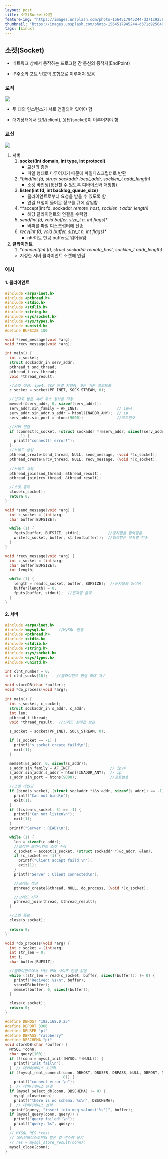 ```yaml
---
layout: post
title: 소켓(Socket)이란
feature-img: "https://images.unsplash.com/photo-1564517945244-d371c925640b?ixid=MnwxMjA3fDB8MHxwaG90by1wYWdlfHx8fGVufDB8fHx8&ixlib=rb-1.2.1&auto=format&fit=crop&w=1050&q=80"
thumbnail: "https://images.unsplash.com/photo-1564517945244-d371c925640b?ixid=MnwxMjA3fDB8MHxwaG90by1wYWdlfHx8fGVufDB8fHx8&ixlib=rb-1.2.1&auto=format&fit=crop&w=1050&q=80"
tags: [Linux]
---
```






## 소켓(Socket)

* 네트워크 상에서 동작하는 프로그램 간 통신의 종착지(EndPoint)

* IP주소와 포트 번호의 조합으로 이루어져 있음



### 로직

![](https://img1.daumcdn.net/thumb/R1280x0/?scode=mtistory2&fname=https%3A%2F%2Fblog.kakaocdn.net%2Fdn%2FcSH8fU%2FbtqvxsTPQ2E%2Fpnl61uUJOAPdf73whDlTW0%2Fimg.png)

* 두 대의 인스턴스가 서로 연결되어 있어야 함

* 대기상태에서 요청(client), 응답(socket)이 이루어져야 함

### 교신

![](https://img1.daumcdn.net/thumb/R1280x0/?scode=mtistory2&fname=http%3A%2F%2Fcfile23.uf.tistory.com%2Fimage%2F22493C4157D6BD3D3F7100)

1. **서버**
   1. **socket(int domain, int type, int protocol)**
      * 교신의 종점
      * 파일 형태로 다루어지기 때문에 파일디스크럽터로 반환
   2. **bind(int fd, struct sockaddr *local_addr, socklen_t addr_length)**
      * 소켓 바인딩(통신할 수 있도록 디바이스와 매칭함)
   3. **listen(int fd, int backlog_queue_size)**
      * 클라이언트로부터 요청을 받을 수 있도록 함
      * 연결 요청이 들어온 정보를 큐에 삽입함
   4. **accept(int fd, sockaddr *remote_host, socklen_t *addr_length)**
      * 해당 클라이언트의 연결을 수락함
   5. **send(int fd, void* buffer, size_t n, int flags)**
      * 버퍼를 파일 디스크럽터에 전송
   6. **recv(int fd, void* buffer, size_t n, int flags)**
      * n바이트 만큼 buffer로 읽어들임
2. **클라이언트**
   1.  **connect(int fd, struct sockaddr *remote_host, socklen_t addr_length)**
      * 지정한 서버 클라이언트 소켓에 연결



### 예시

#### 1. 클라이언트

```c
#include <arpa/inet.h>
#include <pthread.h>
#include <stdio.h>
#include <stdlib.h>
#include <string.h>
#include <sys/socket.h>
#include <sys/types.h>
#include <unistd.h>
#define BUFSIZE 100

void *send_message(void *arg);
void *recv_message(void *arg);

int main() {
  int c_socket;
  struct sockaddr_in serv_addr;
  pthread_t snd_thread;
  pthread_t rcv_thread;
  void *thread_result;

  //소켓 생성. ipv4, TCP 연결 지향형, 0은 기본 프로토콜
  c_socket = socket(PF_INET, SOCK_STREAM, 0);

  //인자로 받은 서버 주소 정보를 저장
  memset(&serv_addr, 0, sizeof(serv_addr));
  serv_addr.sin_family = AF_INET;                 // ipv4
  serv_addr.sin_addr.s_addr = htonl(INADDR_ANY);  // ip
  serv_addr.sin_port = htons(9000);               //포트번호

  //서버 연결
  if (connect(c_socket, (struct sockaddr *)&serv_addr, sizeof(serv_addr)) ==
      -1) {
    printf("connect() error!");
  }
  //쓰레드 생성
  pthread_create(&snd_thread, NULL, send_message, (void *)c_socket);
  pthread_create(&rcv_thread, NULL, recv_message, (void *)c_socket);

  //쓰레드 시작
  pthread_join(snd_thread, &thread_result);
  pthread_join(rcv_thread, &thread_result);

  //소켓 종료
  close(c_socket);
  return 0;
}

void *send_message(void *arg) {
  int c_socket = (int)arg;
  char buffer[BUFSIZE];

  while (1) {
    fgets(buffer, BUFSIZE, stdin);            //문자열을 입력받음
    write(c_socket, buffer, strlen(buffer));  //입력받은 문자열 전송
  }
}

void *recv_message(void *arg) {
  int c_socket = (int)arg;
  char buffer[BUFSIZE];
  int length;

  while (1) {
    length = read(c_socket, buffer, BUFSIZE);  //문자열을 읽어옴
    buffer[length] = 0;
    fputs(buffer, stdout);  //문자열 출력
  }
}
```

#### 2. 서버

```c
#include <arpa/inet.h>
#include <mysql.h>      //MySQL 연동
#include <pthread.h>
#include <stdio.h>
#include <stdlib.h>
#include <string.h>
#include <sys/socket.h>
#include <sys/types.h>
#include <unistd.h>

int clnt_number = 0;
int clnt_socks[10];    //클라이언트 연결 최대 개수

void storeDB(char *buffer);
void *do_process(void *arg);

int main() {
  int s_socket, c_socket;
  struct sockaddr_in s_addr, c_addr;
  int len;
  pthread_t thread;
  void *thread_result;  //쓰레드 상태값 보관

  s_socket = socket(PF_INET, SOCK_STREAM, 0);

  if (s_socket == -1) {
    printf("s_socket create faild\n");
    exit(1);
  }

  memset(&s_addr, 0, sizeof(s_addr));
  s_addr.sin_family = AF_INET;                 // ipv4
  s_addr.sin_addr.s_addr = htonl(INADDR_ANY);  // ip
  s_addr.sin_port = htons(9000);               //포트번호

  //소켓 바인딩
  if (bind(s_socket, (struct sockaddr *)&s_addr, sizeof(s_addr)) == -1) {
    printf("Can not bind\n");
    exit(1);
  }
  if (listen(s_socket, 5) == -1) {
    printf("Can not listen\n");
    exit(1);
  }
  printf("Server : READY\n");

  while (1) {
    len = sizeof(c_addr);
    //요청한 클라이언트 소켓 수락
    c_socket = accept(s_socket, (struct sockaddr *)&c_addr, &len);
    if (c_socket == -1) {
      printf("Client accept faild.\n");
      exit(1);
    }
    printf("Server : Client connected\n");

    //쓰레드 생성
    pthread_create(&thread, NULL, do_process, (void *)c_socket);

    //쓰레드 시작
    pthread_join(thread, &thread_result);
  }

  //소켓 종료
  close(s_socket);

  return 0;
}

void *do_process(void *arg) {
  int c_socket = (int)arg;
  int str_len = 0;
  int i;
  char buffer[BUFSIZ];

  //클라이언트에서 보낸 버퍼 사이즈 만큼 읽음
  while ((str_len = read(c_socket, buffer, sizeof(buffer))) != 0) {
    printf("Recived: %s\n", buffer);
    storeDB(buffer);
    memset(buffer, 0, sizeof(buffer));
  }

  close(c_socket);
  return 0;
}

#define DBHOST "192.168.0.25"
#define DBPORT 3306
#define DBUSER "pi"
#define DBPASS "raspberry"
#define DBSCHEMA "pi"
void storeDB(char *buffer) {
  MYSQL *conn;
  char query[100];
  if (!(conn = mysql_init((MYSQL *)NULL))) {
    printf("init fail\n");
  }  // 데이터베이스 초기화
  if (!mysql_real_connect(conn, DBHOST, DBUSER, DBPASS, NULL, DBPORT, NULL,
                          0)) {
    printf("connect error.\n");
  }  // 데이터베이스 연결
  if (mysql_select_db(conn, DBSCHEMA) != 0) {
    mysql_close(conn);
    printf("there is no schema: %s\n", DBSCHEMA);
  }  // 데이터베이스 선택
  sprintf(query, "insert into msg values('%s')", buffer);
  if (mysql_query(conn, query)) {
    printf("query failed!!\n");
    printf("query: %s", query);
  }
  // MYSQL_RES *res;
  // 데이터베이스로부터 받은 값 변수에 넣기
  // res = mysql_store_result(conn);
  mysql_close(conn);
}
```



